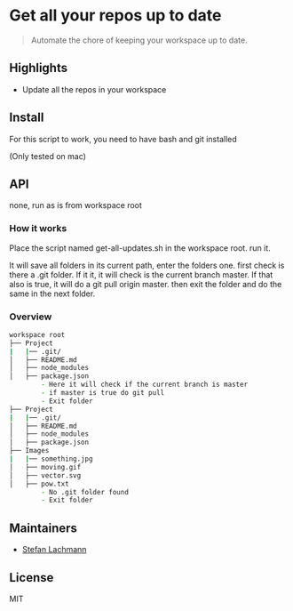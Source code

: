 # Get all your repos up to date

> Automate the chore of keeping your workspace up to date.

## Highlights

- Update all the repos in your workspace

## Install

For this script to work, you need to have bash and git installed

(Only tested on mac)

## API

none, run as is from workspace root

### How it works

Place the script named get-all-updates.sh in the workspace root.
run it.

It will save all folders in its current path, enter the folders one.
first check is there a .git folder.
If it it, it will check is the current branch master.
If that also is true, it will do a git pull origin master.
then exit the folder and do the same in the next folder.

### Overview

<!-- markdownlint-disable -->
```Zsh
workspace root
├── Project
|	|── .git/
│   ├── README.md
│   ├── node_modules
│   ├── package.json
		- Here it will check if the current branch is master
		- if master is true do git pull
		- Exit folder
├── Project
|	|── .git/
│   ├── README.md
│   ├── node_modules
│   ├── package.json
├── Images
|	|── something.jpg
│   ├── moving.gif
│   ├── vector.svg
│   ├── pow.txt
		- No .git folder found
		- Exit folder
```

## Maintainers

- [Stefan Lachmann](https://github.com/2lach)

## License

MIT
